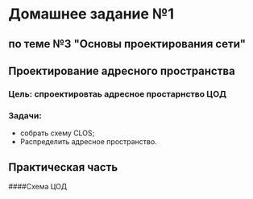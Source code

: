 #  Домашнее задание №1 
## по теме №3 "Основы проектирования сети"
## Проектирование адресного пространства
### Цель: спроектировтаь адресное простарнство ЦОД
### Задачи:
+ собрать схему CLOS;
+ Распределить адресное пространство.

## Практическая часть
####Схема ЦОД

